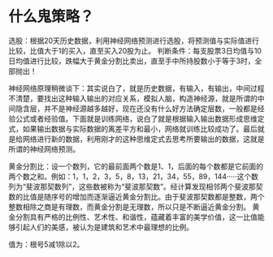 # 什么鬼策略？

选股：根据20天历史数据，利用神经网络预测进行选股，将预测值与实际值进行比较，比值大于1的买入，直至买入20股为止。
判断条件：每支股票3日均值与10日均值进行比较，跌幅大于黄金分割比卖出，直至手中所持股数小于等于3时，全部抛出！

神经网络原理稍微谈下：其实说白了，就是历史数据，有输入，有输出，中间过程不清楚，要找出这种输入输出的对应关系，模拟人脑，构造神经源，就是所谓的中间隐含层，并不是神经源越多越好，现在还没有什么好方法确定层数，一般都是经验公式或者经验值。下面就是训练网络，说白了就是根据输入输出数据形成思维定式，如果输出数据与实际数据的离差平方和最小，网络就训练比较成功了。最后就是给网络进行新的数据，利用刚才的这种思维定式去思考所要输出的数据，这就是所谓的神经网络预测。

黄金分割比：设一个数列，它的最前面两个数是1、1，后面的每个数都是它前面的两个数之和。例如：1，1，2，3，5，8，13，21，34，55，89，144·····这个数列为“斐波那契数列”，这些数被称为“斐波那契数”。经计算发现相邻两个斐波那契数的比值是随序号的增加而逐渐逼近黄金分割比。由于斐波那契数都是整数，两个整数相除之商是有理数，而黄金分割是无理数，所以只是不断逼近黄金分割。
黄金分割具有严格的比例性、艺术性、和谐性，蕴藏着丰富的美学价值，这一比值能够引起人们的美感，被认为是建筑和艺术中最理想的比例。

值为：根号5减1除以2。